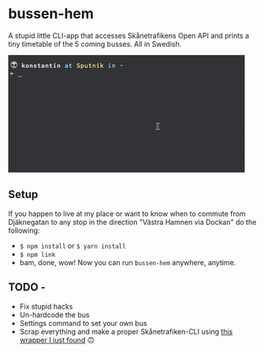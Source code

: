 # bussen-hem

A stupid little CLI-app that accesses Skånetrafikens Open API and prints a tiny timetable of the 5 coming busses. All in Swedish.

![preview](https://github.com/MrTamagotchi/bussen/blob/master/bussen-preview.gif?raw=true "preview")

## Setup
If you happen to live at my place or want to know when to commute from Djäknegatan to any stop in the direction "Västra Hamnen via Dockan" do the following:
 * `$ npm install` or `$ yarn install` 
 * `$ npm link`
 * bam, done, wow! Now you can run `bussen-hem` anywhere, anytime.

## TODO - 
 * Fix stupid hacks
 * Un-hardcode the bus
 * Settings command to set your own bus
 * Scrap everything and make a proper Skånetrafiken-CLI using [this wrapper I just found](https://github.com/axelniklasson/node-skanetrafiken/wiki/API-documentation) 🙃
